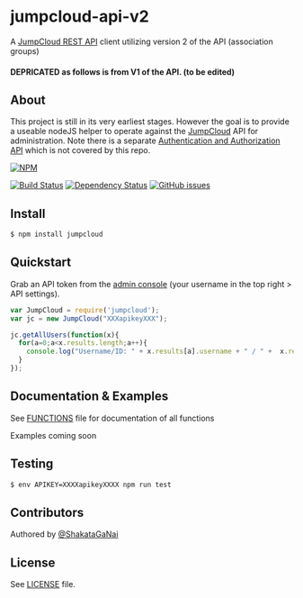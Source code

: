 # jumpcloud-api-v2
A [JumpCloud REST API](https://github.com/TheJumpCloud/JumpCloudAPI) client utilizing version 2 of the API (association groups)

#### DEPRICATED as follows is from V1 of the API.  (to be edited)
## About
This project is still in its very earliest stages. However the goal is to provide a useable nodeJS helper to operate against the [JumpCloud](https://jumpcloud.com/) API for administration. Note there is a separate [Authentication and Authorization API](http://support.jumpcloud.com/knowledgebase/articles/455570) which is not covered by this repo.

[![NPM](https://nodei.co/npm/jumpcloud.png?compact=true)](https://nodei.co/npm/jumpcloud/)

[![Build Status](https://travis-ci.org/trueaccord/jumpcloud-node.svg?branch=master)](https://travis-ci.org/trueaccord/jumpcloud-node)
[![Dependency Status](https://david-dm.org/trueaccord/jumpcloud-node.svg)](https://david-dm.org/trueaccord/jumpcloud-node)
[![GitHub issues](https://img.shields.io/github/issues/trueaccord/jumpcloud-node.svg)](https://github.com/trueaccord/jumpcloud-node/issues)

## Install
```bash
$ npm install jumpcloud
```

## Quickstart

Grab an API token from the [admin console](https://console.jumpcloud.com/#/) (your username in the top right > API settings).

```js
var JumpCloud = require('jumpcloud');
var jc = new JumpCloud("XXXapikeyXXX");

jc.getAllUsers(function(x){
  for(a=0;a<x.results.length;a++){
    console.log("Username/ID: " + x.results[a].username + " / " +  x.results[a]._id);
  }
});
```

## Documentation & Examples
See [FUNCTIONS](FUNCTIONS.md) file for documentation of all functions

Examples coming soon

## Testing
```bash
$ env APIKEY=XXXXapikeyXXXX npm run test
```

## Contributors
Authored by [@ShakataGaNai](https://github.com/shakataganai)

## License
See [LICENSE](LICENSE) file.
